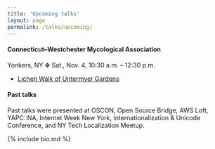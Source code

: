 ```yaml
---
title: 'Upcoming talks'
layout: page
permalink: /talks/upcoming/
---
```


#### Connecticut–Westchester Mycological Association

Yonkers, NY ✥ Sat., Nov. 4, 10:30 a.m. – 12:30 p.m.

* [Lichen Walk of Untermyer Gardens](http://www.comafungi.org/calendar/)

#### Past talks

Past talks were presented at OSCON, Open Source Bridge, AWS Loft, YAPC::NA,
Internet Week New York, Internationalization & Unicode Conference, and NY Tech
Localization Meetup.

{% include bio.md %}
